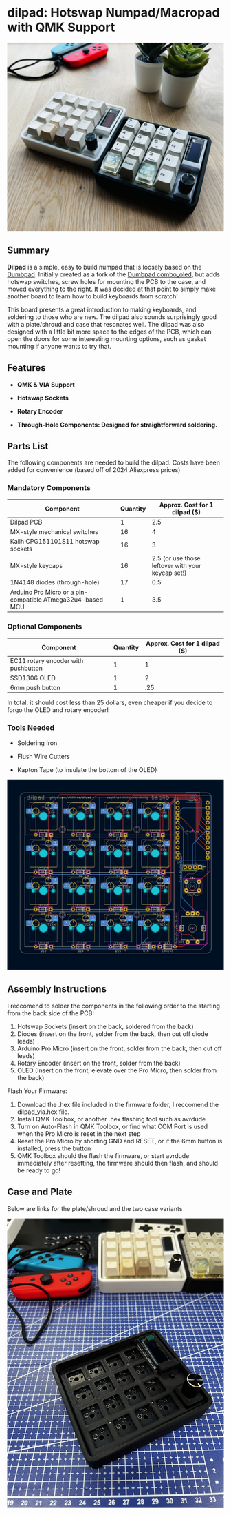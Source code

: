# dilpad: Hotswap Numpad/Macropad with QMK Support

![Cover text of dilpad](images/cover.jpeg)

## Summary

**Dilpad** is a simple, easy to build numpad that is loosely based on the [Dumbpad](https://github.com/imchipwood/dumbpad). Initially created as a fork of the [Dumbpad combo_oled](https://github.com/imchipwood/dumbpad/tree/master/combo_oled), but adds hotswap switches, screw holes for mounting the PCB to the case, and moved everything to the right. It was decided at that point to simply make another board to learn how to build keyboards from scratch!

This board presents a great introduction to making keyboards, and soldering to those who are new. The dilpad also sounds surprisingly good with a plate/shroud and case that resonates well. The dilpad was also designed with a little bit more space to the edges of the PCB, which can open the doors for some interesting mounting options, such as gasket mounting if anyone wants to try that.

## Features

* **QMK & VIA Support**
  
* **Hotswap Sockets**

* **Rotary Encoder**
  
* **Through-Hole Components: Designed for straightforward soldering.**

## Parts List

The following components are needed to build the dilpad. Costs have been added for convenience (based off of 2024 Aliexpress prices)

### Mandatory Components

| Component      | Quantity | Approx. Cost for 1 dilpad ($) |
| ----------- | ----------- |-----|
| Dilpad PCB      | 1       | 2.5 |
| MX-style mechanical switches   | 16 | 4 |
| Kailh CPG151101S11 hotswap sockets   | 16 | 3 |
| MX-style keycaps   | 16 | 2.5 (or use those leftover with your keycap set!) |
| 1N4148 diodes (through-hole)  | 17 | 0.5 |
| Arduino Pro Micro or a pin-compatible ATmega32u4-based MCU | 1 | 3.5 |

### Optional Components

| Component      | Quantity | Approx. Cost for 1 dilpad ($) |
| ----------- | ----------- |-----|
| EC11 rotary encoder with pushbutton   | 1 | 1 |
| SSD1306 OLED | 1 | 2 |
| 6mm push button  | 1 | .25 |

In total, it should cost less than 25 dollars, even cheaper if you decide to forgo the OLED and rotary encoder!

### Tools Needed
* Soldering Iron

* Flush Wire Cutters

* Kapton Tape (to insulate the bottom of the OLED)

![PCB](images/pcb.png)

## Assembly Instructions

I reccomend to solder the components in the following order to the starting from the back side of the PCB:

1. Hotswap Sockets (insert on the back, soldered from the back)
2. Diodes (insert on the front, solder from the back, then cut off diode leads)
3. Arduino Pro Micro (insert on the front, solder from the back, then cut off leads)
4. Rotary Encoder (insert on the front, solder from the back)
5. OLED (Insert on the front, elevate over the Pro Micro, then solder from the back)

Flash Your Firmware:

1. Download the .hex file included in the firmware folder, I reccomend the dilpad_via.hex file.
2. Install QMK Toolbox, or another .hex flashing tool such as avrdude
3. Turn on Auto-Flash in QMK Toolbox, or find what COM Port is used when the Pro Micro is reset in the next step
4. Reset the Pro Micro by shorting GND and RESET, or if the 6mm button is installed, press the button
5. QMK Toolbox should the flash the firmware, or start avrdude immediately after resetting, the firmware should then flash, and should be ready to go!

## Case and Plate

Below are links for the plate/shroud and the two case variants

![Cover text of dilpad](images/no_keycaps.jpeg)

